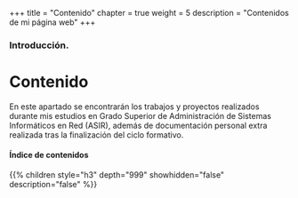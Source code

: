 +++
title = "Contenido"
chapter = true
weight = 5
description = "Contenidos de mi página web"
+++

### Introducción.

# Contenido

En este apartado se encontrarán los trabajos y proyectos realizados durante mis estudios en Grado Superior de Administración de Sistemas Informáticos en Red (ASIR), además de documentación personal extra realizada tras la finalización del ciclo formativo.

#### Índice de contenidos

{{% children style="h3" depth="999" showhidden="false" description="false" %}}

